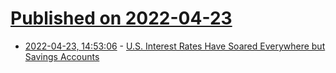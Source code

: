 # [Published on 2022-04-23](index.md)

* [2022-04-23, 14:53:06](https://news.ycombinator.com/item?id=31134749) - [U.S. Interest Rates Have Soared Everywhere but Savings Accounts](https://www.bloomberg.com/news/articles/2022-02-15/will-interest-rates-on-savings-accounts-go-up-marcus-ally-bank-keep-levels-low)
